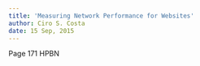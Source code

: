 ```yaml
---
title: 'Measuring Network Performance for Websites'
author: Ciro S. Costa
date: 15 Sep, 2015
---
```


Page 171 HPBN
